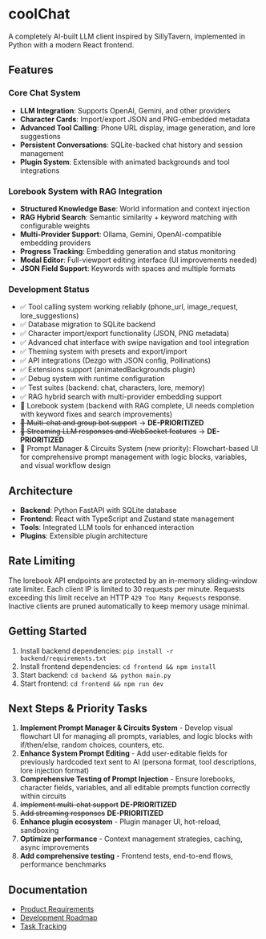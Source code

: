 # coolChat

A completely AI-built LLM client inspired by SillyTavern, implemented in Python with a modern React frontend.

## Features

### Core Chat System
- **LLM Integration**: Supports OpenAI, Gemini, and other providers
- **Character Cards**: Import/export JSON and PNG-embedded metadata
- **Advanced Tool Calling**: Phone URL display, image generation, and lore suggestions
- **Persistent Conversations**: SQLite-backed chat history and session management
- **Plugin System**: Extensible with animated backgrounds and tool integrations

### Lorebook System with RAG Integration
- **Structured Knowledge Base**: World information and context injection
- **RAG Hybrid Search**: Semantic similarity + keyword matching with configurable weights
- **Multi-Provider Support**: Ollama, Gemini, OpenAI-compatible embedding providers
- **Progress Tracking**: Embedding generation and status monitoring
- **Modal Editor**: Full-viewport editing interface (UI improvements needed)
- **JSON Field Support**: Keywords with spaces and multiple formats

### Development Status
- ✅ Tool calling system working reliably (phone_url, image_request, lore_suggestions)
- ✅ Database migration to SQLite backend
- ✅ Character import/export functionality (JSON, PNG metadata)
- ✅ Advanced chat interface with swipe navigation and tool integration
- ✅ Theming system with presets and export/import
- ✅ API integrations (Dezgo with JSON config, Pollinations)
- ✅ Extensions support (animatedBackgrounds plugin)
- ✅ Debug system with runtime configuration
- ✅ Test suites (backend: chat, characters, lore, memory)
- ✅ RAG hybrid search with multi-provider embedding support
- 🔶 Lorebook system (backend with RAG complete, UI needs completion with keyword fixes and search improvements)
- ~~🔲 Multi-chat and group bot support~~ → **DE-PRIORITIZED**
- ~~🔲 Streaming LLM responses and WebSocket features~~ → **DE-PRIORITIZED**
- 🔆 Prompt Manager & Circuits System (new priority): Flowchart-based UI for comprehensive prompt management with logic blocks, variables, and visual workflow design

## Architecture
- **Backend**: Python FastAPI with SQLite database
- **Frontend**: React with TypeScript and Zustand state management
- **Tools**: Integrated LLM tools for enhanced interaction
- **Plugins**: Extensible plugin architecture

## Rate Limiting
The lorebook API endpoints are protected by an in-memory sliding-window rate limiter.
Each client IP is limited to 30 requests per minute. Requests exceeding this limit
receive an HTTP `429 Too Many Requests` response. Inactive clients are pruned
automatically to keep memory usage minimal.

## Getting Started
1. Install backend dependencies: `pip install -r backend/requirements.txt`
2. Install frontend dependencies: `cd frontend && npm install`
3. Start backend: `cd backend && python main.py`
4. Start frontend: `cd frontend && npm run dev`

## Next Steps & Priority Tasks
1. **Implement Prompt Manager & Circuits System** - Develop visual flowchart UI for managing all prompts, variables, and logic blocks with if/then/else, random choices, counters, etc.
2. **Enhance System Prompt Editing** - Add user-editable fields for previously hardcoded text sent to AI (persona format, tool descriptions, lore injection format)
3. **Comprehensive Testing of Prompt Injection** - Ensure lorebooks, character fields, variables, and all editable prompts function correctly within circuits
4. ~~Implement multi-chat support~~ **DE-PRIORITIZED**
5. ~~Add streaming responses~~ **DE-PRIORITIZED**
6. **Enhance plugin ecosystem** - Plugin manager UI, hot-reload, sandboxing
7. **Optimize performance** - Context management strategies, caching, async improvements
8. **Add comprehensive testing** - Frontend tests, end-to-end flows, performance benchmarks

## Documentation
- [Product Requirements](./coolChatPRD.md)
- [Development Roadmap](./Roadmap.md)
- [Task Tracking](./RooTasks.md)
